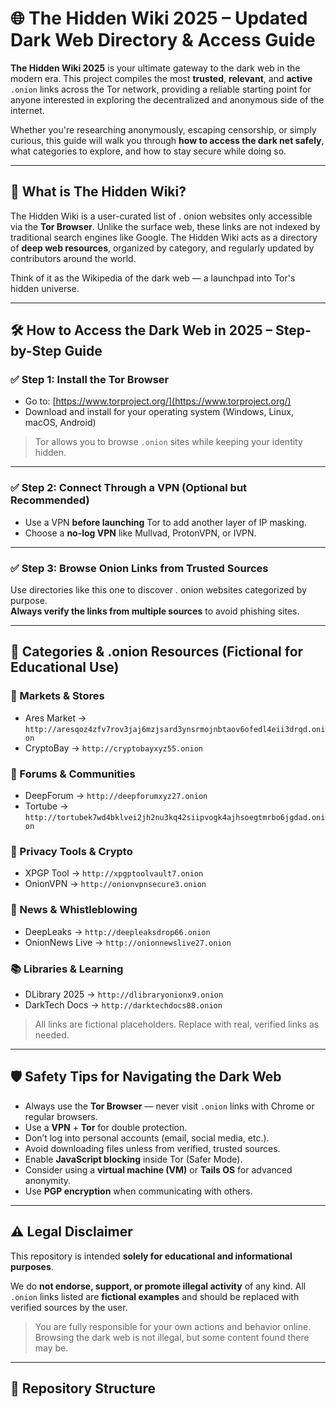 # 🌐 The Hidden Wiki 2025 – Updated Dark Web Directory & Access Guide

**The Hidden Wiki 2025** is your ultimate gateway to the dark web in the modern era. This project compiles the most **trusted**, **relevant**, and **active** `.onion` links across the Tor network, providing a reliable starting point for anyone interested in exploring the decentralized and anonymous side of the internet.

Whether you're researching anonymously, escaping censorship, or simply curious, this guide will walk you through **how to access the dark net safely**, what categories to explore, and how to stay secure while doing so.

---

## 🧭 What is The Hidden Wiki?

The Hidden Wiki is a user-curated list of . onion websites only accessible via the **Tor Browser**. Unlike the surface web, these links are not indexed by traditional search engines like Google. The Hidden Wiki acts as a directory of **deep web resources**, organized by category, and regularly updated by contributors around the world.

Think of it as the Wikipedia of the dark web — a launchpad into Tor's hidden universe.

---

## 🛠️ How to Access the Dark Web in 2025 – Step-by-Step Guide

### ✅ Step 1: Install the Tor Browser

- Go to: [https://www.torproject.org/](https://www.torproject.org/)
- Download and install for your operating system (Windows, Linux, macOS, Android)

> Tor allows you to browse `.onion` sites while keeping your identity hidden.

---

### ✅ Step 2: Connect Through a VPN (Optional but Recommended)

- Use a VPN **before launching** Tor to add another layer of IP masking.
- Choose a **no-log VPN** like Mullvad, ProtonVPN, or IVPN.

---

### ✅ Step 3: Browse Onion Links from Trusted Sources

Use directories like this one to discover  . onion websites categorized by purpose.  
**Always verify the links from multiple sources** to avoid phishing sites.

---

## 📁 Categories & .onion Resources (Fictional for Educational Use)

### 🛒 Markets & Stores
- Ares Market → `http://aresqoz4zfv7rov3jaj6mzjsard3ynsrmojnbtaov6ofedl4eii3drqd.onion`
- CryptoBay → `http://cryptobayxyz55.onion`

### 💬 Forums & Communities
- DeepForum → `http://deepforumxyz27.onion`
- Tortube → `http://tortubek7wd4bklvei2jh2nu3kq42siipvogk4ajhsoegtmrbo6jgdad.onion`

### 🔐 Privacy Tools & Crypto
- XPGP Tool → `http://xpgptoolvault7.onion`
- OnionVPN → `http://onionvpnsecure3.onion`

### 📰 News & Whistleblowing
- DeepLeaks → `http://deepleaksdrop66.onion`
- OnionNews Live → `http://onionnewslive27.onion`

### 📚 Libraries & Learning
- DLibrary 2025 → `http://dlibraryonionx9.onion`
- DarkTech Docs → `http://darktechdocs88.onion`

> All links are fictional placeholders. Replace with real, verified links as needed.

---

## 🛡️ Safety Tips for Navigating the Dark Web

- Always use the **Tor Browser** — never visit `.onion` links with Chrome or regular browsers.
- Use a **VPN** + **Tor** for double protection.
- Don’t log into personal accounts (email, social media, etc.).
- Avoid downloading files unless from verified, trusted sources.
- Enable **JavaScript blocking** inside Tor (Safer Mode).
- Consider using a **virtual machine (VM)** or **Tails OS** for advanced anonymity.
- Use **PGP encryption** when communicating with others.

---

## ⚠️ Legal Disclaimer

This repository is intended **solely for educational and informational purposes**.

We do **not endorse, support, or promote illegal activity** of any kind. All `.onion` links listed are **fictional examples** and should be replaced with verified sources by the user.

> You are fully responsible for your own actions and behavior online.  
> Browsing the dark web is not illegal, but some content found there may be.

---

## 📂 Repository Structure

